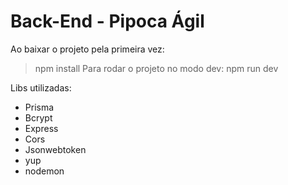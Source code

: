 # Back-End - Pipoca Ágil



Ao baixar o projeto pela primeira vez:
>npm install
Para rodar o projeto no modo dev:
>npm run dev



Libs utilizadas:
- Prisma
- Bcrypt
- Express
- Cors
- Jsonwebtoken
- yup
- nodemon

